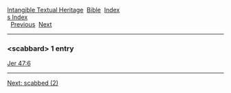 [Intangible Textual Heritage](../../index)  [Bible](../index) 
[Index](index)   
[s Index](_s_)  
  [Previous](c09835)  [Next](c09837) 

------------------------------------------------------------------------

### &lt;scabbard&gt; 1 entry

[Jer 47:6](../kjv/jer047.htm#006)  

------------------------------------------------------------------------

[Next: scabbed (2)](c09837)
